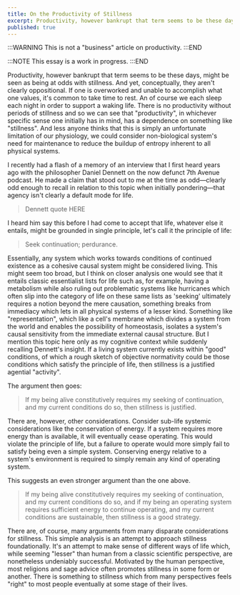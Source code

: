 ```yaml
---
title: On the Productivity of Stillness
excerpt: Productivity, however bankrupt that term seems to be these days, might be seen as being at odds with stillness. And yet, conceptually, they aren't clearly oppositional. Here I present a foundational argument for stillness.
published: true
---
```

:::WARNING
This is not a "business" article on productivity. 
:::END

:::NOTE
This essay is a work in progress. 
:::END

Productivity, however bankrupt that term seems to be these days, might be seen as being at odds with stillness. And yet, conceptually, they aren't clearly oppositional. If one is overworked and unable to accomplish what one values, it's common to take time to rest. An of course we each sleep each night in order to support a waking life. There is no productivity without periods of stillness and so we can see that "productivity", in whichever specific sense one initially has in mind, has a dependence on something like "stillness". And less anyone thinks that this is simply an unfortunate limitation of our physiology, we could consider non-biological system's need for maintenance to reduce the buildup of entropy inherent to all physical systems. 

I recently had a flash of a memory of an interview that I first heard years ago with the philosopher Daniel Dennett on the now defunct 7th Avenue podcast. He made a claim that stood out to me at the time as odd—clearly odd enough to recall in relation to this topic when initially pondering—that agency isn't clearly a default mode for life. 

> Dennett quote HERE

I heard him say this before I had come to accept that life, whatever else it entails, might be grounded in single principle, let's call it the principle of life:

>Seek continuation; perdurance.

Essentially, any system which works towards conditions of continued existence as a cohesive causal system might be considered living. This might seem too broad, but I think on closer analysis one would see that it entails classic essentialist lists for life such as, for example, having a metabolism while also ruling out problematic systems like hurricanes which often slip into the category of life on these same lists as 'seeking' ultimately requires a notion beyond the mere causation, something breaks from immediacy which lets in all physical systems of a lesser kind. Something like "representation", which like a cell's membrane which divides a system from the world and enables the possibility of homeostasis, isolates a system's causal sensitivity from the immediate external causal structure. But I mention this topic here only as my cognitive context  while suddenly recalling Dennett's insight. If a living system currently exists within "good" conditions, of which a rough sketch of objective normativity could be those conditions which satisfy the principle of life, then stillness is a justified agential "activity".


The argument then goes: 

>If my being alive constitutively requires my seeking of continuation, and my current conditions do so, then stillness is justified. 

There are, however, other considerations. Consider sub-life systemic considerations like the conservation of energy. If a system requires more energy than is available, it will eventually cease operating. This would violate the principle of life, but a failure to operate would more simply fail to satisfy being even a simple system. Conserving energy relative to a system's environment is required to simply remain any kind of operating system. 

This suggests an even stronger argument than the one above. 

>If my being alive constitutively requires my seeking of continuation, and my current conditions do so, and if my being an operating system requires sufficient energy to continue operating, and my current conditions are sustainable, then stillness is a good strategy. 

There are, of course, many arguments from many disparate considerations for stillness. This simple analysis is an attempt to approach stillness foundationally. It's an attempt to make sense of different ways of life which, while seeming "lesser" than human from a classic scientific perspective, are nonetheless undeniably successful. Motivated by the human perspective, most religions and sage advice often promotes stillness in some form or another. There is something to stillness which from many perspectives feels "right" to most people eventually at some stage of their lives. 

